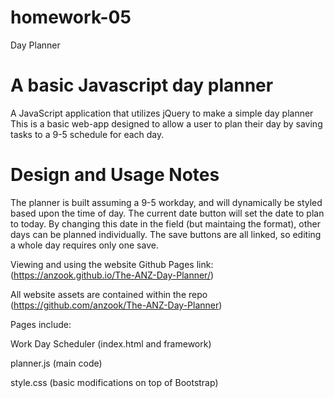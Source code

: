 # homework-05
Day Planner
# A basic Javascript day planner

A JavaScript application that utilizes jQuery to make a simple day planner
This is a basic web-app designed to allow a user to plan their day by saving tasks to a 9-5 schedule for each day.

# Design and Usage Notes
The planner is built assuming a 9-5 workday, and will dynamically be styled based upon the time of day. The current date button will set the date to plan to today. By changing this date in the field (but maintaing the format), other days can be planned individually. The save buttons are all linked, so editing a whole day requires only one save.

Viewing and using the website
Github Pages link: (https://anzook.github.io/The-ANZ-Day-Planner/)

All website assets are contained within the repo (https://github.com/anzook/The-ANZ-Day-Planner)

Pages include:

Work Day Scheduler (index.html and framework)

planner.js (main code)

style.css (basic modifications on top of Bootstrap)
